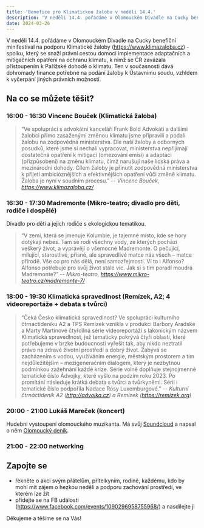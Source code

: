 ```yaml
---
title: 'Benefice pro Klimatickou žalobu v neděli 14.4.'
description: 'V neděli 14.4. pořádáme v Olomouckém Divadle na Cucky benefiční minifestival na podporu Klimatické žaloby (https://www.klimazaloba.cz).'
date: 2024-03-26
---
```


V neděli 14.4. pořádáme v Olomouckém Divadle na Cucky benefiční minifestival na podporu Klimatické žaloby (https://www.klimazaloba.cz) - spolku, který se snaží právní cestou domoci implementace adaptačních a mitigačních opatření na ochranu klimatu, k nimž se ČR zavázala přistoupením k Pařížské dohodě o klimatu. Ten v současnosti dává dohromady finance potřebné na podání žaloby k Ústavnímu soudu, vzhldem k vyčerpání jiných právních možností.

## Na co se můžete těšit?

### 16:00 - 16:30 Vincenc Bouček (Klimatická žaloba)

> “Ve spolupráci s advokátní kanceláří Frank Bold Advokáti a dalšími žalobci přímo zasaženými změnou klimatu jsme připravili a podali žalobu na zodpovědná ministerstva. Dle naší žaloby a odborných posudků, které jsme si nechali vypracovat, ministerstva nepřijímají dostatečná opatření k mitigaci (omezování emisí) a adaptaci (přizpůsobení) na změnu klimatu, čímž narušují naše lidská práva a mezinárodní dohody. Cílem žaloby je přinutit zodpovědná ministerstva k přijetí ambicióznějších a efektivnějších opatření vůči změně klimatu. Žaloba je nyní v soudním procesu.”
>  -- <cite>Vincenc Bouček, https://www.klimazaloba.cz/</cite>

### 16:30 - 17:30 Madremonte (Mikro-teatro; divadlo pro děti, rodiče i dospělé)

Divadlo pro děti a jejich rodiče s ekologickou tematikou.

> “V zemi, která se jmenuje Kolumbie, je tajemné místo, kde se hory dotýkají nebes. Tam se rodí všechny vody, ze kterých pochází veškerý život, a vyprávějí o všemocné Madremonte. O pečující, milující, starostlivé, přísné, ale spravedlivé matce nás všech – matce přírodě. Vše co pro nás dělá, není samozřejmostí. Ví to i Alfonso? Alfonso potřebuje pro svůj život stále víc. Jak si s tím poradí moudrá Madremonte?”
>   -- <cite>Mikro-teatro, https://www.mikro-teatro.cz/madremonte-7/</cite>

### 18:00 - 19:30 Klimatická spravedlnost (Remízek, A2; 4 videoreportáže + debata s tvůrci)

> “Čeká Česko klimatická spravedlnost? Ve spolupráci kulturního čtrnáctideníku A2 a TPS Remízek vznikla v produkci Barbory Aradské a Marty Martinové čtyřdílná série videoreportáží s lakonickým názvem Klimatická spravedlnost, jež tematicky pokrývá čtyři oblasti, které potřebujeme v brzké budoucnosti vyřešit tak, aby nikdo neztratil právo na zdravé životní prostředí a dobrý život. Zabývá se zacházením s vodou, využíváním energie, městským prostorem a tím nejdůležitějším – mezigeneračním dialogem, který je nezbytnou podmínkou zažehnání každé krize. Série volně doplňuje stejnojmenné tematické číslo Ádvojky, které vyšlo na podzim roku 2023. Po promítání následuje krátká debata s tvůrci a tvůrkyněmi. Sérii i tematické číslo podpořila Nadace Rosy Luxemburgové.”
>   -- <cite>Kulturní čtrnáctideník A2 (http://advojka.cz) a Remízek (https://remizek.org)</cite>

### 20:00 - 21:00 Lukáš Mareček (koncert)

Hudební vystoupení olomouckého muzikanta. Má svůj [Soundcloud](https://soundcloud.com/lukas-marecek) a napsal o něm [Olomoucký deník](https://olomoucky.denik.cz/volny-cas/vsetranny-hudebnik-marecek-nejradeji-mam-funky-a-j.html).

### 21:00 - 22:00 networking

## Zapojte se

- řekněte o akci svým přátelům, přítelkyním, rodině, každému, kdo by mohl mít zájem o hezkou neděli a podporu zachování prostředí, ve kterém lze žít
- přidejte se na FB události (https://www.facebook.com/events/1090296958755968/) a nasdílejte ji

Děkujeme a těšíme se na Vás!